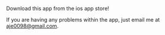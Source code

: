 Download this app from the ios app store!

If you are having any problems within the app, just email me at aje0098@gmail.com.
